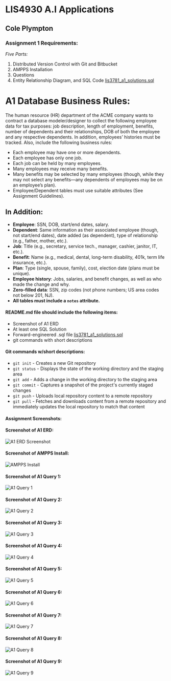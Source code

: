 # LIS4930 A.I Applications

## Cole Plympton

### Assignment 1 Requirements:

*Five Parts:*

1. Distributed Version Control with Git and Bitbucket
2. AMPPS Installation
3. Questions 
4. Entity Relationship Diagram, and SQL Code [lis3781_a1_solutions.sql](lis3781_a1_solutions.sql "lis3781_a1_solutions.sql")


# A1 Database Business Rules:

The human resource (HR) department of the ACME company wants to contract a database modeler/designer to collect the following employee data for tax purposes: job description, length of employment, benefits, number of dependents and their relationships, DOB of both the employee and any respective dependents. In addition, employees’ histories must be tracked. Also, include the following business rules:

- Each employee may have one or more dependents.
- Each employee has only one job.
- Each job can be held by many employees.
- Many employees may receive many benefits.
- Many benefits may be selected by many employees (though, while they may not select any benefits—any dependents of employees may be on an employee’s plan).
- Employee/Dependent tables must use suitable attributes (See Assignment Guidelines).

## In Addition:
- **Employee**: SSN, DOB, start/end dates, salary.
- **Dependent**: Same information as their associated employee (though, not start/end dates), date added (as dependent), type of relationship (e.g., father, mother, etc.).
- **Job**: Title (e.g., secretary, service tech., manager, cashier, janitor, IT, etc.).
- **Benefit**: Name (e.g., medical, dental, long-term disability, 401k, term life insurance, etc.).
- **Plan**: Type (single, spouse, family), cost, election date (plans must be unique).
- **Employee history**: Jobs, salaries, and benefit changes, as well as who made the change and why.
- **Zero-filled data**: SSN, zip codes (not phone numbers; US area codes not below 201, NJ).
- **All tables must include a `notes` attribute.**

#### README.md file should include the following items:

* Screenshot of A1 ERD
* At least one SQL Solution 
* Forward-engineered .sql file [lis3781_a1_solutions.sql](lis3781_a1_solutions.sql "lis3781_a1_solutions.sql")
* git commands with short descriptions

#### Git commands w/short descriptions:

- `git init` - Creates a new Git repository
- `git status` - Displays the state of the working directory and the staging area
- `git add` - Adds a change in the working directory to the staging area
- `git commit` - Captures a snapshot of the project's currently staged changes
- `git push` - Uploads local repository content to a remote repository
- `git pull` - Fetches and downloads content from a remote repository and immediately updates the local repository to match that content


#### Assignment Screenshots:

#### Screenshot of A1 ERD:
![A1 ERD Screenshot](img/a1_erd.png)

#### Screenshot of AMPPS Install:
![AMPPS Install](img/a1_ampps.png)

#### Screenshot of A1 Query 1:
![A1 Query 1](img/a1_1query.png)

#### Screenshot of A1 Query 2:
![A1 Query 2](img/a1_2query.png)

#### Screenshot of A1 Query 3:
![A1 Query 3](img/a1_3query.png)

#### Screenshot of A1 Query 4:
![A1 Query 4](img/a1_4query.png)

#### Screenshot of A1 Query 5:
![A1 Query 5](img/a1_5query.png)

#### Screenshot of A1 Query 6:
![A1 Query 6](img/a1_6query.png)

#### Screenshot of A1 Query 7:
![A1 Query 7](img/a1_7query.png)

#### Screenshot of A1 Query 8:
![A1 Query 8](img/a1_8query.png)

#### Screenshot of A1 Query 9:
![A1 Query 9](img/a1_9query.png)